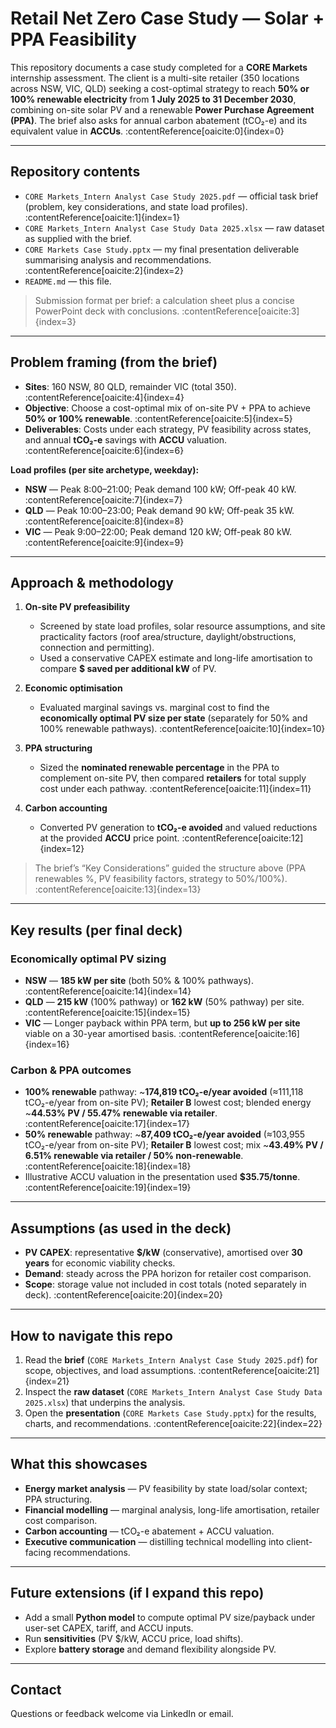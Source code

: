 # Retail Net Zero Case Study — Solar + PPA Feasibility

This repository documents a case study completed for a **CORE Markets** internship assessment. The client is a multi-site retailer (350 locations across NSW, VIC, QLD) seeking a cost-optimal strategy to reach **50% or 100% renewable electricity** from **1 July 2025 to 31 December 2030**, combining on-site solar PV and a renewable **Power Purchase Agreement (PPA)**. The brief also asks for annual carbon abatement (tCO₂-e) and its equivalent value in **ACCUs**. :contentReference[oaicite:0]{index=0}

---

## Repository contents

- `CORE Markets_Intern Analyst Case Study 2025.pdf` — official task brief (problem, key considerations, and state load profiles). :contentReference[oaicite:1]{index=1}  
- `CORE Markets_Intern Analyst Case Study Data 2025.xlsx` — raw dataset as supplied with the brief.  
- `CORE Markets Case Study.pptx` — my final presentation deliverable summarising analysis and recommendations. :contentReference[oaicite:2]{index=2}  
- `README.md` — this file.

> Submission format per brief: a calculation sheet plus a concise PowerPoint deck with conclusions. :contentReference[oaicite:3]{index=3}

---

## Problem framing (from the brief)

- **Sites**: 160 NSW, 80 QLD, remainder VIC (total 350). :contentReference[oaicite:4]{index=4}  
- **Objective**: Choose a cost-optimal mix of on-site PV + PPA to achieve **50% or 100% renewable**. :contentReference[oaicite:5]{index=5}  
- **Deliverables**: Costs under each strategy, PV feasibility across states, and annual **tCO₂-e** savings with **ACCU** valuation. :contentReference[oaicite:6]{index=6}

**Load profiles (per site archetype, weekday):**
- **NSW** — Peak 8:00–21:00; Peak demand 100 kW; Off-peak 40 kW. :contentReference[oaicite:7]{index=7}  
- **QLD** — Peak 10:00–23:00; Peak demand 90 kW; Off-peak 35 kW. :contentReference[oaicite:8]{index=8}  
- **VIC** — Peak 9:00–22:00; Peak demand 120 kW; Off-peak 80 kW. :contentReference[oaicite:9]{index=9}

---

## Approach & methodology

1. **On-site PV prefeasibility**  
   - Screened by state load profiles, solar resource assumptions, and site practicality factors (roof area/structure, daylight/obstructions, connection and permitting).  
   - Used a conservative CAPEX estimate and long-life amortisation to compare **$ saved per additional kW** of PV.

2. **Economic optimisation**  
   - Evaluated marginal savings vs. marginal cost to find the **economically optimal PV size per state** (separately for 50% and 100% renewable pathways). :contentReference[oaicite:10]{index=10}

3. **PPA structuring**  
   - Sized the **nominated renewable percentage** in the PPA to complement on-site PV, then compared **retailers** for total supply cost under each pathway. :contentReference[oaicite:11]{index=11}

4. **Carbon accounting**  
   - Converted PV generation to **tCO₂-e avoided** and valued reductions at the provided **ACCU** price point. :contentReference[oaicite:12]{index=12}

> The brief’s “Key Considerations” guided the structure above (PPA renewables %, PV feasibility factors, strategy to 50%/100%). :contentReference[oaicite:13]{index=13}

---

## Key results (per final deck)

### Economically optimal PV sizing
- **NSW** — **185 kW per site** (both 50% & 100% pathways). :contentReference[oaicite:14]{index=14}  
- **QLD** — **215 kW** (100% pathway) or **162 kW** (50% pathway) per site. :contentReference[oaicite:15]{index=15}  
- **VIC** — Longer payback within PPA term, but **up to 256 kW per site** viable on a 30-year amortised basis. :contentReference[oaicite:16]{index=16}

### Carbon & PPA outcomes
- **100% renewable** pathway: ~**174,819 tCO₂-e/year avoided** (≈111,118 tCO₂-e/year from on-site PV); **Retailer B** lowest cost; blended energy ~**44.53% PV / 55.47% renewable via retailer**. :contentReference[oaicite:17]{index=17}  
- **50% renewable** pathway: ~**87,409 tCO₂-e/year avoided** (≈103,955 tCO₂-e/year from on-site PV); **Retailer B** lowest cost; mix ~**43.49% PV / 6.51% renewable via retailer / 50% non-renewable**. :contentReference[oaicite:18]{index=18}  
- Illustrative ACCU valuation in the presentation used **$35.75/tonne**. :contentReference[oaicite:19]{index=19}

---

## Assumptions (as used in the deck)

- **PV CAPEX**: representative **$/kW** (conservative), amortised over **30 years** for economic viability checks.  
- **Demand**: steady across the PPA horizon for retailer cost comparison.  
- **Scope**: storage value not included in cost totals (noted separately in deck). :contentReference[oaicite:20]{index=20}

---

## How to navigate this repo

1. Read the **brief** (`CORE Markets_Intern Analyst Case Study 2025.pdf`) for scope, objectives, and load assumptions. :contentReference[oaicite:21]{index=21}  
2. Inspect the **raw dataset** (`CORE Markets_Intern Analyst Case Study Data 2025.xlsx`) that underpins the analysis.  
3. Open the **presentation** (`CORE Markets Case Study.pptx`) for the results, charts, and recommendations. :contentReference[oaicite:22]{index=22}

---

## What this showcases

- **Energy market analysis** — PV feasibility by state load/solar context; PPA structuring.  
- **Financial modelling** — marginal analysis, long-life amortisation, retailer cost comparison.  
- **Carbon accounting** — tCO₂-e abatement + ACCU valuation.  
- **Executive communication** — distilling technical modelling into client-facing recommendations.

---

## Future extensions (if I expand this repo)

- Add a small **Python model** to compute optimal PV size/payback under user-set CAPEX, tariff, and ACCU inputs.  
- Run **sensitivities** (PV $/kW, ACCU price, load shifts).  
- Explore **battery storage** and demand flexibility alongside PV.

---

## Contact

Questions or feedback welcome via LinkedIn or email. 